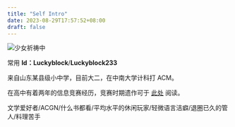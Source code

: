 ```yaml
---
title: "Self Intro"
date: 2023-08-29T17:57:52+08:00
draft: false
---
```



![少女祈祷中](https://img.imgdb.cn/item/602cc63a3ffa7d37b345289c.gif)

常用 **Id：Luckyblock**/**Luckyblock233**  

来自山东某县级小中学，目前大二，在中南大学计科打 ACM。

在高中有着两年的信息竞赛经历，竞赛时期遗作可于 [此处](https://www.cnblogs.com/luckyblock/p/16424637.html) 阅读。

文学爱好者/ACGN/什么书都看/平均水平的休闲玩家/轻微语言洁癖/退圈已久的管人/料理苦手